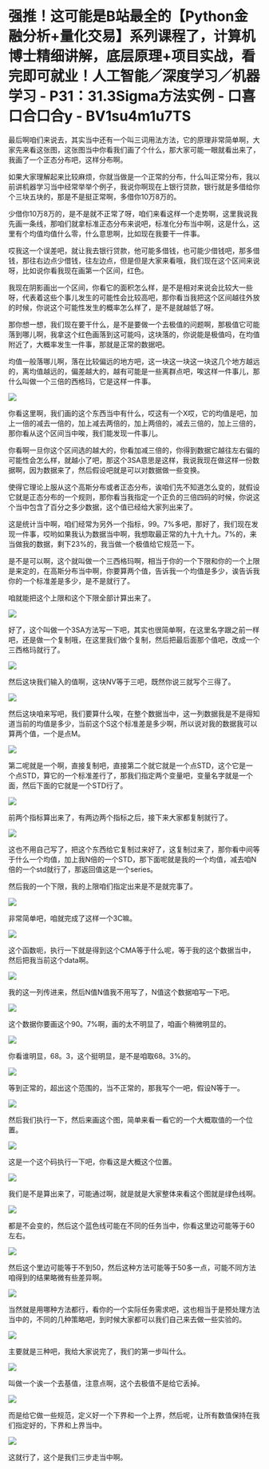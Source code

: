 # 强推！这可能是B站最全的【Python金融分析+量化交易】系列课程了，计算机博士精细讲解，底层原理+项目实战，看完即可就业！人工智能／深度学习／机器学习 - P31：31.3Sigma方法实例 - 口喜口合口合y - BV1su4m1u7TS

最后啊咱们来说去，其实当中还有一个叫三词用法方法，它的原理非常简单啊，大家先来看这张图，这张图当中你看我们画了个什么，那大家可能一眼就看出来了，我画了一个正态分布吧，这样分布啊。

如果大家理解起来比较麻烦，你就当做是一个正常的分布，什么叫正常分布，我以前讲机器学习当中经常举举个例子，我说你啊现在上银行贷款，银行就是多借给你个三块五块的，那是不是挺正常啊，多借你10万8万的。

少借你10万8万的，是不是就不正常了呀，咱们来看这样一个走势啊，这里我说我先画一条线，那咱们就拿标准正态分布来说吧，标准化分布当中啊，这是什么，这里有个均值均值什么零，什么意思啊，比如现在我要干一件事。

哎我这一个误差吧，就让我去银行贷款，他可能多借钱，也可能少借钱吧，那多借钱，那往右边点少借钱，往左边点，但是但是大家来看哦，我们现在这个区间来说呀，比如说你看我现在画第一个区间，红色。

我现在阴影画出一个区间，你看它的面积怎么样，是不是相对来说会比较大一些呀，代表着这些个事儿发生的可能性会比较高吧，那你看当我把这个区间越往外放的时候，你说这个可能性发生的概率怎么样了，是不是就越低了呀。

那你想一想，我们现在要干什么，是不是要做一个去极值的问题啊，那极值它可能落到哪儿啊，我拿这个红色画落到这可能吗，这块落的，你说能是极值吗，在均值附近了，大概率发生一件事，那就是正常的数据吧。

均值一般落哪儿啊，落在比较偏远的地方吧，这一块这一块这一块这几个地方越远的，离均值越远的，偏差越大的，越有可能是一些离群点吧，唉这样一件事儿，那什么叫做一个三倍的西格玛，它是这样一件事。



![](img/5212f0a301b485a783cfd50263fff7cf_1.png)

你看这里啊，我们画的这个东西当中有什么，哎这有一个X哎，它的均值是吧，加上一倍的减去一倍的，加上减去两倍的，加上两倍的，减去三倍的，加上三倍的，那你看从这个区间当中唉，我们能发现一件事儿。

你看啊一旦你这个区间选的越大的，你看加减三倍的，你得到数据它越往左右偏的可能性会怎么样，就越小了吧，那这个3SA意思是这样，我说我现在做这样一份数据啊，因为数据来了，然后假设吧就是可以对数据做一些变换。

使得它理论上服从这个高斯分布或者正态分布，诶咱们先不知道怎么变的，就假设它就是正态分布的一个规则，那你看当我指定一个正负的三倍四码的时候，你说这个当中包含了百分之多少数据，这个值已经给大家列出来了。

这是统计当中啊，咱们经常为另外一个指标，99。7%多吧，那好了，我们现在发现一件事，哎哟如果我认为数据当中啊，我想取最正常的九十九十九。7%的，来当做我的数据，剩下23%的，我当做一个极值给它规范一下。

是不是可以啊，这个就叫做一个三西格玛啊，相当于你的一个下限和你的一个上限是来定的，在高斯分布当中啊，你要算两个值，告诉我一个均值是多少，诶告诉我你的一个标准差是多少，是不是就行了。

咱就能把这个上限和这个下限全部计算出来了。

![](img/5212f0a301b485a783cfd50263fff7cf_3.png)

好了，这个叫做一个3SA方法写一下吧，其实也很简单啊，在这里名字跟之前一样吧，还是做一个复制哦，在这里我们做个复制，然后把最后面那个值吧，改成一个三西格玛就行了。



![](img/5212f0a301b485a783cfd50263fff7cf_5.png)

然后这块我们输入的值啊，这块NV等于三吧，既然你说三就写个三得了。

![](img/5212f0a301b485a783cfd50263fff7cf_7.png)

然后这块咱来写吧，我们要算什么唉，在整个数据当中，这一列数据我是不是得知道当前的均值是多少，当前这个S这个标准差是多少啊，所以说对我的数据我可以算两个值，一个是点M。



![](img/5212f0a301b485a783cfd50263fff7cf_9.png)

第二呢就是一个啊，直接复制吧，直接第二个就它就是一个点STD，这个它是一个点STD，算它的一个标准差行了，那我们指定两个变量吧，变量名字就是一个面，然后下面的它就是一个STD行了。



![](img/5212f0a301b485a783cfd50263fff7cf_11.png)

前两个指标算出来了，有两边两个指标之后，接下来大家都复制就行了。

![](img/5212f0a301b485a783cfd50263fff7cf_13.png)

这也不用自己写了，把这个东西给它复制过来好了，这复制过来了，那你看中间等于什么一个均值，加上我N倍的一个STD，那下面呢就是我的一个均值，减去咱N倍的一个std就行了，那返回值这是一个series。

然后我的一个下限，我的上限咱们指定出来是不是就完事了。

![](img/5212f0a301b485a783cfd50263fff7cf_15.png)

非常简单吧，咱就完成了这样一个3C嘛。

![](img/5212f0a301b485a783cfd50263fff7cf_17.png)

这个函数呃，执行一下就是得到这个CMA等于什么呢，等于我的这个数据当中，然后把我当前这个data啊。

![](img/5212f0a301b485a783cfd50263fff7cf_19.png)

我的这一列传进来，然后N值N值我不用写了，N值这个数据咱写一下吧。

![](img/5212f0a301b485a783cfd50263fff7cf_21.png)

这个数据你要画这个90。7%啊，画的太不明显了，咱画个稍微明显的。

![](img/5212f0a301b485a783cfd50263fff7cf_23.png)

你看谁明显，68。3，这个挺明显，是不是咱取68。3%的。

![](img/5212f0a301b485a783cfd50263fff7cf_25.png)

等到正常的，超出这个范围的，当不正常的，那我写个一吧，假设N等于一。

![](img/5212f0a301b485a783cfd50263fff7cf_27.png)

然后我们执行一下，然后来画这个图，简单来看一看它的一个大概取值的一个位置。

![](img/5212f0a301b485a783cfd50263fff7cf_29.png)

这是一个这个码执行一下吧，你看这是大概这个位置。

![](img/5212f0a301b485a783cfd50263fff7cf_31.png)

我们是不是算出来了，可能通过啊，就是就是大家整体来看这个图就是绿色线啊。

![](img/5212f0a301b485a783cfd50263fff7cf_33.png)

都是不会变的，然后这个蓝色线可能在不同的任务当中，你看这里边可能等于60左右。

![](img/5212f0a301b485a783cfd50263fff7cf_35.png)

然后这个里边可能等于不到50，然后这种方法可能等于50多一点，可能不同方法咱得到的结果略微有些差异啊。



![](img/5212f0a301b485a783cfd50263fff7cf_37.png)

当然就是用哪种方法都行，看你的一个实际任务需求吧，这也相当于是预处理方法当中的，不同的几种策略吧，到时候大家都可以我们自己来去做一些实验的。



![](img/5212f0a301b485a783cfd50263fff7cf_39.png)

主要就是三种吧，我给大家说完了，我们的第一步叫什么。

![](img/5212f0a301b485a783cfd50263fff7cf_41.png)

叫做一个诶一个去基值，注意点啊，这个去极值不是给它丢掉。

![](img/5212f0a301b485a783cfd50263fff7cf_43.png)

而是给它做一些规范，定义好一个下界和一个上界，然后呢，让所有数值保持在我们指定好的，下界和上界当中。

![](img/5212f0a301b485a783cfd50263fff7cf_45.png)

这就行了，这个是我们三步走当中啊。